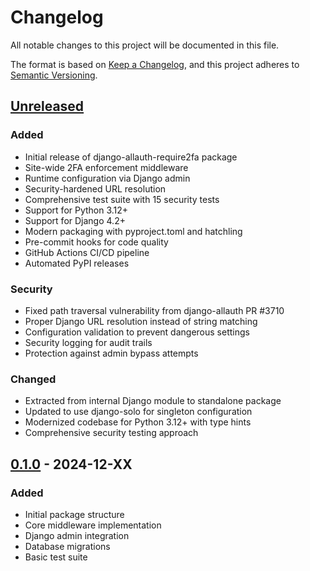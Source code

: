 # Changelog

All notable changes to this project will be documented in this file.

The format is based on [Keep a Changelog](https://keepachangelog.com/en/1.0.0/),
and this project adheres to [Semantic Versioning](https://semver.org/spec/v2.0.0.html).

## [Unreleased]

### Added
- Initial release of django-allauth-require2fa package
- Site-wide 2FA enforcement middleware
- Runtime configuration via Django admin
- Security-hardened URL resolution
- Comprehensive test suite with 15 security tests
- Support for Python 3.12+
- Support for Django 4.2+
- Modern packaging with pyproject.toml and hatchling
- Pre-commit hooks for code quality
- GitHub Actions CI/CD pipeline
- Automated PyPI releases

### Security
- Fixed path traversal vulnerability from django-allauth PR #3710
- Proper Django URL resolution instead of string matching
- Configuration validation to prevent dangerous settings
- Security logging for audit trails
- Protection against admin bypass attempts

### Changed
- Extracted from internal Django module to standalone package
- Updated to use django-solo for singleton configuration
- Modernized codebase for Python 3.12+ with type hints
- Comprehensive security testing approach

## [0.1.0] - 2024-12-XX

### Added
- Initial package structure
- Core middleware implementation
- Django admin integration
- Database migrations
- Basic test suite

[Unreleased]: https://github.com/heysamtexas/django-allauth-require2fa/compare/v0.1.0...HEAD
[0.1.0]: https://github.com/heysamtexas/django-allauth-require2fa/releases/tag/v0.1.0
